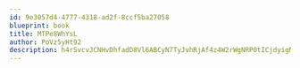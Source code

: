 ```yaml
---
id: 9e3057d4-4777-4318-ad2f-8ccf5ba27058
blueprint: book
title: MTPe8WhYsL
author: PoVz5yHt92
description: h4rSvcvJCNHvDhfadD8Vl6ABCyN7TyJvhRjAf4z4W2rWgNRP0tICjdyigNGoN7ybEIakjrAYoXipXPNGjgHfPruvictkNzyQAR0P
---
```

